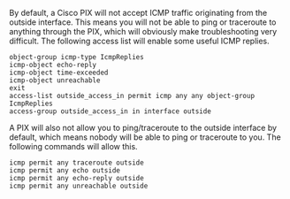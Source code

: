By default, a Cisco PIX will not accept ICMP traffic originating from the outside interface. This means you will not be able to ping or traceroute to anything through the PIX, which will obviously make troubleshooting very difficult. The following access list will enable some useful ICMP replies.

    object-group icmp-type IcmpReplies
    icmp-object echo-reply
    icmp-object time-exceeded
    icmp-object unreachable
    exit
    access-list outside_access_in permit icmp any any object-group IcmpReplies
    access-group outside_access_in in interface outside

A PIX will also not allow you to ping/traceroute to the outside interface by default, which means nobody will be able to ping or traceroute to you. The following commands will allow this.

    icmp permit any traceroute outside
    icmp permit any echo outside
    icmp permit any echo-reply outside
    icmp permit any unreachable outside

